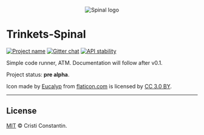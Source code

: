 <div align="center">
  <br/>
  <img src="https://raw.githubusercontent.com/ShinyTrinkets/spinal/master/logo.png" alt="Spinal logo">
  <br/>
</div>

# Trinkets-Spinal

[![Project name][project-img]][project-url]
[![Gitter chat][gitter-img]][gitter-url]
[![API stability][stability-img]][stability-url]

Simple code runner, ATM. Documentation will follow after v0.1.

Project status: **pre alpha**.


Icon made by <a href="https://www.flaticon.com/authors/eucalyp" title="Eucalyp">Eucalyp</a> from <a href="https://flaticon.com/" title="Flaticon">flaticon.com</a> is licensed by <a href="http://creativecommons.org/licenses/by/3.0/" title="Creative Commons BY 3.0" target="_blank">CC 3.0 BY</a>.

-----

## License

[MIT](LICENSE) © Cristi Constantin.

[project-img]: https://badgen.net/badge/%E2%AD%90/Trinkets/4B0082
[project-url]: https://github.com/ShinyTrinkets
[gitter-img]: https://badgen.net/badge/chat/on%20gitter/cyan
[gitter-url]: https://gitter.im/ShinyTrinkets/Lobby
[stability-img]: https://badgen.net/badge/Stability/experimental/red
[stability-url]: https://en.wikipedia.org/wiki/Software_release_life_cycle#Pre-alpha
